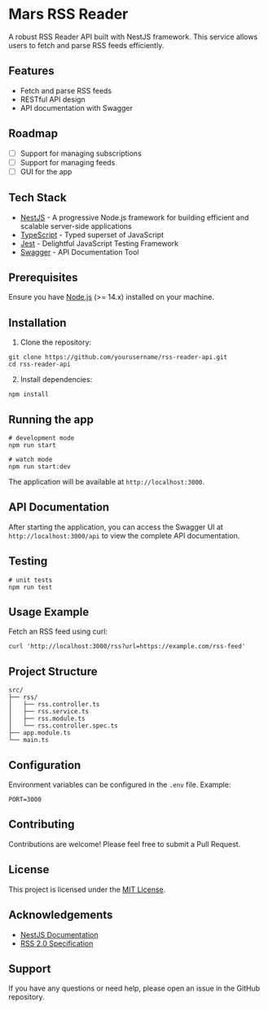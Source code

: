 # Mars RSS Reader

A robust RSS Reader API built with NestJS framework. This service allows users to fetch and parse RSS feeds efficiently.

## Features

- Fetch and parse RSS feeds
- RESTful API design
- API documentation with Swagger

## Roadmap

- [ ] Support for managing subscriptions
- [ ] Support for managing feeds
- [ ] GUI for the app

## Tech Stack

- [NestJS](https://nestjs.com/) - A progressive Node.js framework for building efficient and scalable server-side applications
- [TypeScript](https://www.typescriptlang.org/) - Typed superset of JavaScript
- [Jest](https://jestjs.io/) - Delightful JavaScript Testing Framework
- [Swagger](https://swagger.io/) - API Documentation Tool

## Prerequisites

Ensure you have [Node.js](https://nodejs.org/) (>= 14.x) installed on your machine.

## Installation

1. Clone the repository:

```shell
git clone https://github.com/yourusername/rss-reader-api.git
cd rss-reader-api
```

2. Install dependencies:

```shell
npm install
```

## Running the app

```shell
# development mode
npm run start

# watch mode
npm run start:dev
```

The application will be available at `http://localhost:3000`.

## API Documentation

After starting the application, you can access the Swagger UI at `http://localhost:3000/api` to view the complete API documentation.

## Testing

```shell
# unit tests
npm run test
```

## Usage Example

Fetch an RSS feed using curl:

```shell
curl 'http://localhost:3000/rss?url=https://example.com/rss-feed'
```

## Project Structure

```
src/
├── rss/
│   ├── rss.controller.ts
│   ├── rss.service.ts
│   ├── rss.module.ts
│   └── rss.controller.spec.ts
├── app.module.ts
└── main.ts
```

## Configuration

Environment variables can be configured in the `.env` file. Example:

```
PORT=3000
```

## Contributing

Contributions are welcome! Please feel free to submit a Pull Request.

## License

This project is licensed under the [MIT License](https://opensource.org/license/mit).

## Acknowledgements

- [NestJS Documentation](https://docs.nestjs.com/)
- [RSS 2.0 Specification](https://www.rssboard.org/rss-specification)

## Support

If you have any questions or need help, please open an issue in the GitHub repository.
